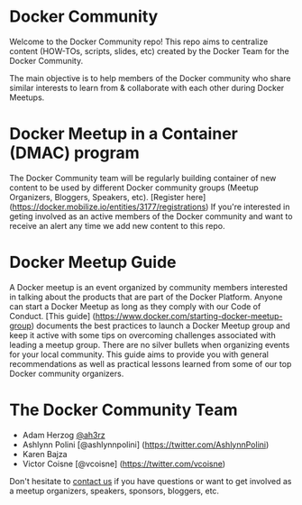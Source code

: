 # Docker Community

Welcome to the Docker Community repo! This repo aims to centralize content (HOW-TOs, scripts, slides, etc) created by the Docker Team for the Docker Community.

The main objective is to help members of the Docker community who share similar interests to learn from & collaborate with each other during Docker Meetups. 

# Docker Meetup in a Container (DMAC) program

The Docker Community team will be regularly building container of new content to be used by different Docker community groups (Meetup Organizers, Bloggers, Speakers, etc). [Register here] (https://docker.mobilize.io/entities/3177/registrations) If you're interested in geting involved as an active members of the Docker community and want to receive an alert any time we add new content to this repo.

# Docker Meetup Guide

A Docker meetup is an event organized by community members interested in talking about the products that are part of the Docker Platform. Anyone can start a Docker Meetup as long as they comply with our Code of Conduct. [This guide] (https://www.docker.com/starting-docker-meetup-group) documents the best practices to launch a Docker Meetup group and keep it active with some tips on overcoming challenges associated with leading a meetup group. There are no silver bullets when organizing events for your local community. This guide aims to provide you with general recommendations as well as practical lessons learned from some of our top Docker community organizers. 

# The Docker Community Team

- Adam Herzog [@ah3rz](https://twitter.com/AshlynnPolini)
- Ashlynn Polini [@ashlynnpolini] (https://twitter.com/AshlynnPolini)
- Karen Bajza 
- Victor Coisne [@vcoisne] (https://twitter.com/vcoisne) 

Don't hesitate to [contact us](mailto:meetups@docker.com) if you have questions or want to get involved as a meetup organizers, speakers, sponsors, bloggers, etc.


